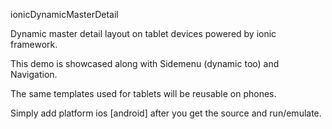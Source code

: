 ionicDynamicMasterDetail

Dynamic master detail layout on tablet devices powered by ionic framework.

This demo is showcased along with Sidemenu (dynamic too) and Navigation.

The same templates used for tablets will be reusable on phones.

Simply add platform ios [android] after you get the source and run/emulate.
